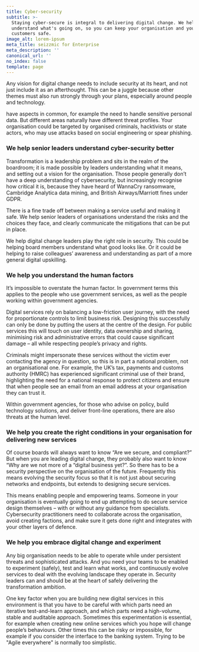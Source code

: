 ```yaml
---
title: Cyber-security
subtitle: >-
  Staying cyber-secure is integral to delivering digital change. We help you
  understand what's going on, so you can keep your organisation and your
  customers safe.
image_alt: lorem-ipsum
meta_title: seizzmic for Enterprise
meta_description: ''
canonical_url: ''
no_index: false
template: page
---
```

Any vision for digital change needs to include security at its heart, and not just include it as an afterthought. This can be a juggle because other themes must also run strongly through your plans, especially around people and technology.

have aspects in common, for example the need to handle sensitive personal data. But different areas naturally have different threat profiles. Your organisation could be targeted by organised criminals, hacktivists or state actors, who may use attacks based on social engineering or spear phishing.

### We help senior leaders understand cyber-security better

Transformation is a leadership problem and sits in the realm of the boardroom; it is made possible by leaders understanding what it means, and setting out a vision for the organisation. Those people generally don’t have a deep understanding of cybersecurity, but increasingly recognise how critical it is, because they have heard of WannaCry ransomware, Cambridge Analytica data mining, and British Airways/Marriott fines under GDPR.

There is a fine trade off between making a service useful and making it safe. We help senior leaders of organisations understand the risks and the choices they face, and clearly communicate the mitigations that can be put in place.

We help digital change leaders play the right role in security. This could be helping board members understand what good looks like. Or it could be helping to raise colleagues’ awareness and understanding as part of a more general digital upskilling.

### We help you understand the human factors

It’s impossible to overstate the human factor. In government terms this applies to the people who use government services, as well as the people working within government agencies.

Digital services rely on balancing a low-friction user journey, with the need for proportionate controls to limit business risk. Designing this successfully can only be done by putting the users at the centre of the design. For public services this will touch on user identity, data ownership and sharing, minimising risk and administrative errors that could cause significant damage – all while respecting people’s privacy and rights.

Criminals might impersonate these services without the victim ever contacting the agency in question, so this is in part a national problem, not an organisational one. For example, the UK’s tax, payments and customs authority (HMRC) has experienced significant criminal use of their brand, highlighting the need for a national response to protect citizens and ensure that when people see an email from an email address at your organisation they can trust it.

Within government agencies, for those who advise on policy, build technology solutions, and deliver front-line operations, there are also threats at the human level.

### We help you create the right conditions in your organisation for delivering new services

Of course boards will always want to know “Are we secure, and compliant?” But when you are leading digital change, they probably also want to know “Why are we not more of a “digital business yet?”. So there has to be a security perspective on the organisation of the future. Frequently this means evolving the security focus so that it is not just about securing networks and endpoints, but extends to designing secure services.

This means enabling people and empowering teams. Someone in your organisation is eventually going to end up attempting to do secure service design themselves – with or without any guidance from specialists. Cybersecurity practitioners need to collaborate across the organisation, avoid creating factions, and make sure it gets done right and integrates with your other layers of defence.

### We help you embrace digital change and experiment

Any big organisation needs to be able to operate while under persistent threats and sophisticated attacks. And you need your teams to be enabled to experiment (safely), test and learn what works, and continuously evolve services to deal with the evolving landscape they operate in. Security leaders can and should be at the heart of safely delivering the transformation ambition.

One key factor when you are building new digital services in this environment is that you have to be careful with which parts need an iterative test-and-learn approach, and which parts need a high-volume, stable and auditable approach. Sometimes this experimentation is essential, for example when creating new online services which you hope will change people’s behaviours. Other times this can be risky or impossible, for example if you consider the interface to the banking system. Trying to be "Agile everywhere" is normally too simplistic.
